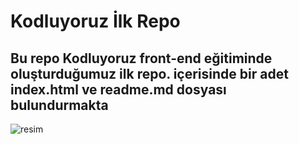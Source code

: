 # Kodluyoruz İlk Repo
## Bu repo Kodluyoruz front-end eğitiminde oluşturduğumuz ilk repo. içerisinde bir adet index.html ve readme.md dosyası bulundurmakta

![resim](https://picsum.photos/id/237/200/300)

